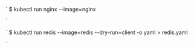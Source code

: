 

`
$ kubectl run nginx --image=nginx

`


`
$ kubectl run redis --image=redis --dry-run=client -o yaml > redis.yaml

`

